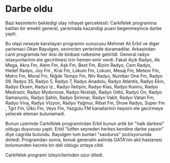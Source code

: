 # Darbe oldu

Bazi kesimlerin bekledigi olay nihayet gerceklesti: Carkifelek
programina katilan bir emekli general, yarismada kazandigi puani
begenmeyince darbe yapti.

Bu olayi neseyle karsilayan programin sunucusu Mehmet Ali Erbil ve
diger yarismaci Okan Bayulgen, sevincten yerlerinde
duramadilar. Arkasindan canli programda her ikisi de binbasi rutbesine
getirildi. General radyo istasyonlarinin ele gecirilmesi icin hemen
emir verdi. Fakat Açık Radyo, Ak Mega, Akra Fm, Alem Fm, Aşk Fm, Best
Fm, Bizim Radyo, Cem Radyo, Hedef Radyo, Joy Fm , Kral Fm, Lokum Fm,
Lokum, Mesaj Fm, Meteor Fm, Metro Fm, Moral Fm, Niğde Tempo Fm, Ntv
Radyo, Number One Fm, Radyo 09, Radyo 35, Radyo 5, Radyo 7, Radyo
Anadolu, Radyo Atlantis, Radyo Ekin, Radyo Eksen, Radyo Iz , Radyo
İletişim, Radyo Klas, Radyo Kumru, Radyo Medcezir, Radyo Mydonose,
Radyo Nostalji, Radyo Odtü, Radyo On, Radyo Samanyolu, Radyo Şahin,
Radyo Şirinnar, Radyo Vakit, Radyo Vatan Fm, Radyo Viva, Radyo Vizyon,
Radyo Yağmur, Ribat Fm, Show Radyo, Super Fm , Tgrt Fm, Ülkü Fm, Veys
Fm, Yazgulu FM kanallarinin hepsini ele gecirmeye yetecek eleman
bulunamadi.

Bunun uzerinde Carkifelek programindan Erbil bunun artik bir "halk
darbesi" oldugu duyurusu yapti. Erbil "lutfen seyreden herkes kendine
darbe yapsin" diye cagrida bulundu. Bayulgen tum bunlari "sasdurus"
pozisyonunda dinledi. Programdan sonra, konuk generalin aslinda
GATA'nin akil hastanesi bolumunden kacmis bir deli oldugu ortaya
cikti.

Carkifelek programi izleyicilerinden ozur diledi.
